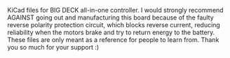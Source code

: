 KiCad files for BIG DECK all-in-one controller.
I would strongly recommend AGAINST going out and manufacturing this board because of the faulty reverse polarity protection circuit, which blocks reverse current, reducing reliability when the motors brake and try to return energy to the battery.
These files are only meant as a reference for people to learn from.
Thank you so much for your support :)
